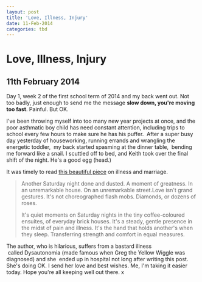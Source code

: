```yaml
---
layout: post
title: 'Love, Illness, Injury'
date: 11-Feb-2014
categories: tbd
---
```


# Love, Illness, Injury

## 11th February 2014

Day 1,   week 2 of the first school term of 2014 and my back went out. Not too badly,   just enough to send me the message **slow down,   you're moving too fast**. Painful. But OK.

I've been throwing myself into too many new year projects at once, and the poor asthmatic boy child has need constant attention, including trips to school every few hours to make sure he has his puffer.  After a super busy day yesterday of houseworking, running errands and wrangling the energetic toddler,  my back started spasming at the dinner table,  bending me forward like a snail. I scuttled off to bed, and Keith took over the final shift of the night. He's a good egg (head.)

It was timely to read <a href="http://bobisdysautonomia.blogspot.com.au/2014/02/saturday-night.html">this beautiful piece</a> on illness and marriage.

<blockquote>Another Saturday night done and dusted. A moment of greatness. In an unremarkable house. On an unremarkable street.Love isn't grand gestures. It's not choreographed flash mobs. Diamonds, or dozens of roses.

It's quiet moments on Saturday nights in the tiny coffee-coloured ensuites, of everyday brick houses. It's a steady, gentle presence in the midst of pain and illness. It's the hand that holds another's when they sleep. Transferring strength and comfort in equal measures.</blockquote>

The author, who is hilarious, suffers from a bastard illness  called Dysautonomia (made famous when Greg the Yellow Wiggle was diagnosed) and she  ended up in hospital not long after writing this post. She's doing OK. I send her love and best wishes. Me, I'm taking it easier today. Hope you're all keeping well out there. x

